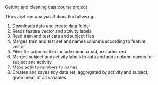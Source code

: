Getting and cleaning data course project

The script run_analysis.R does the following:
1. Downloads data and create data folder
2. Reads feature vector and activity labels
3. Read train and test data and subject files
4. Merges train and test set and names columns according to feature vector
5. Filter for columns that include mean or std, excludes rest
6. Merges subject and activity labels to data and adds column names for subject and activity
7. Maps activity numbers to names
8. Creates and saves tidy data set, aggregated by activity and subject, given mean of all variables